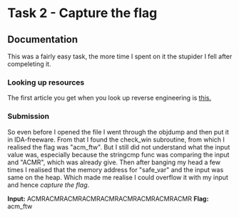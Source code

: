 # Task 2 - Capture the flag

## Documentation

This was a fairly easy task, the more time I spent on it the stupider I fell after compeleting it.

### Looking up resources

The first article you get when you look up reverse engineering is [this.](https://infosecwriteups.com/reverse-engineering-a-binary-with-ida-free-346cab16be9f)

### Submission
So even before I opened the file I went through the objdump and then put it in IDA-freeware. From that I found the check_win subroutine, from which I realised the flag was "acm_ftw". But I still did not understand what the input value was, especially because the stringcmp func was comparing the input and "ACMR", which was already give. Then after banging my head a few times I realised that the memory address for "safe_var" and the input was same on the heap. Which made me realise I could overflow it with my input and hence _capture the flag_.

**Input:** ACMRACMRACMRACMRACMRACMRACMRACMRACMR 
**Flag:** acm_ftw

